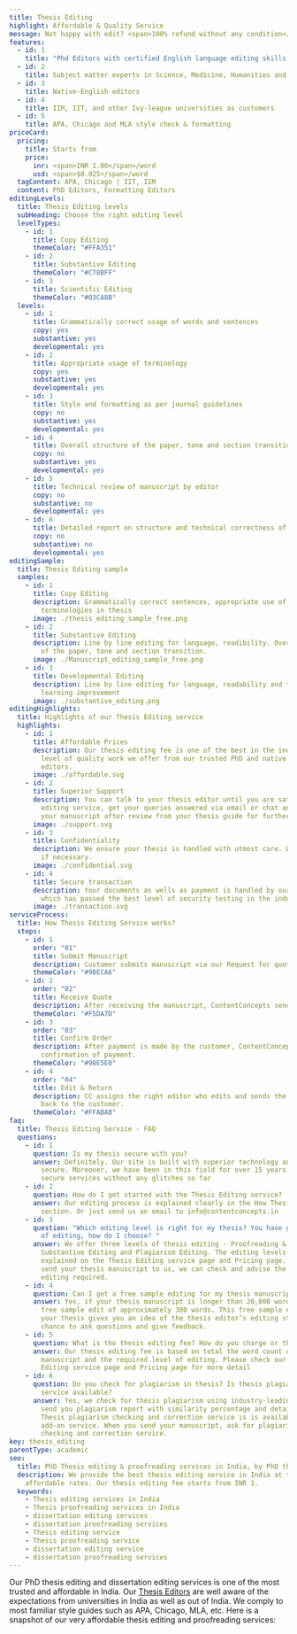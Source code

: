 ```yaml
---
title: Thesis Editing
highlight: Affordable & Quality Service
message: Not happy with edit? <span>100% refund without any condition</span>
features:
  - id: 1
    title: "Phd Editors with certified English language editing skills "
  - id: 2
    title: Subject matter experts in Science, Medicine, Humanities and Technology
  - id: 3
    title: Native-English editors
  - id: 4
    title: IIM, IIT, and other Ivy-league universities as customers
  - id: 5
    title: APA, Chicago and MLA style check & formatting
priceCard:
  pricing:
    title: Starts from
    price:
      inr: <span>INR 1.00</span>/word
      usd: <span>$0.025</span>/word
  tagContent: APA, Chicago | IIT, IIM
  content: PhD Editors, Formatting Editors
editingLevels:
  title: Thesis Editing levels
  subHeading: Choose the right editing level
  levelTypes:
    - id: 1
      title: Copy Editing
      themeColor: "#FFA351"
    - id: 2
      title: Substantive Editing
      themeColor: "#C78BFF"
    - id: 3
      title: Scientific Editing
      themeColor: "#03CA8B"
  levels:
    - id: 1
      title: Grammatically correct usage of words and sentences
      copy: yes
      substantive: yes
      developmental: yes
    - id: 2
      title: Appropriate usage of terminology
      copy: yes
      substantive: yes
      developmental: yes
    - id: 3
      title: Style and formatting as per journal guidelines
      copy: no
      substantive: yes
      developmental: yes
    - id: 4
      title: Overall structure of the paper, tone and section transition
      copy: no
      substantive: yes
      developmental: yes
    - id: 5
      title: Technical review of manuscript by editor
      copy: no
      substantive: no
      developmental: yes
    - id: 6
      title: Detailed report on structure and technical correctness of your manuscript
      copy: no
      substantive: no
      developmental: yes
editingSample:
  title: Thesis Editing sample
  samples:
    - id: 1
      title: Copy Editing
      description: Grammatically correct sentences, appropriate use of words and
        terminologies in thesis
      image: ./thesis_editing_sample_free.png
    - id: 2
      title: Substantive Editing
      description: Line by line editing for language, readibility. Overall structure
        of the paper, tone and section transition.
      image: ./Manuscript_editing_sample_free.png
    - id: 3
      title: Developmental Editing
      description: Line by line editing for language, readability and technical
        learning improvement
      image: ./substantive_editing.png
editingHighlights:
  title: Highlights of our Thesis Editing service
  highlights:
    - id: 1
      title: Affordable Prices
      description: Our thesis editing fee is one of the best in the industry for the
        level of quality work we offer from our trusted PhD and native English
        editors.
      image: ./affordable.svg
    - id: 2
      title: Superior Support
      description: You can talk to your thesis editor until you are satisfied with our
        editing service, get your queries answered via email or chat and send
        your manuscript after review from your thesis guide for further check.
      image: ./support.svg
    - id: 3
      title: Confidentiality
      description: We ensure your thesis is handled with utmost care. We can sign NDA
        if necessary.
      image: ./confidential.svg
    - id: 4
      title: Secure transaction
      description: Your documents as wells as payment is handled by our secure website
        which has passed the best level of security testing in the industry.
      image: ./transaction.svg
serviceProcess:
  title: How Thesis Editing Service works?
  steps:
    - id: 1
      order: "01"
      title: Submit Manuscript
      description: Customer submits manuscript via our Request for quote page.
      themeColor: "#98ECA6"
    - id: 2
      order: "02"
      title: Receive Quote
      description: After receiving the manuscript, ContentConcepts sends price quote.
      themeColor: "#F5DA7D"
    - id: 3
      order: "03"
      title: Confirm Order
      description: After payment is made by the customer, ContentConcepts sends
        confirmation of payment.
      themeColor: "#98E5E0"
    - id: 4
      order: "04"
      title: Edit & Return
      description: CC assigns the right editor who edits and sends the edited document
        back to the customer.
      themeColor: "#FFABAB"
faq:
  title: Thesis Editing Service - FAQ
  questions:
    - id: 1
      question: Is my thesis secure with you?
      answer: Definitely. Our site is built with superior technology and is most
        secure. Moreover, we have been in this field for over 15 years offering
        secure services without any glitches so far
    - id: 2
      question: How do I get started with the Thesis Editing service?
      answer: Our editing process is explained clearly in the How Thesis Editing Works
        section. Or just send us an email to info@contentconcepts.in
    - id: 3
      question: "Which editing level is right for my thesis? You have got three levels
        of editing, how do I choose? "
      answer: We offer three levels of thesis editing - Proofreading & Copy Editing,
        Substantive Editing and Plagiarism Editing. The editing levels are
        explained on the Thesis Editing service page and Pricing page. When you
        send your thesis manuscript to us, we can check and advise the level of
        editing required.
    - id: 4
      question: Can I get a free sample editing for my thesis manuscript?
      answer: Yes, if your thesis manuscript is longer than 20,000 words, you will get
        free sample edit of approximately 300 words. This free sample edit of
        your thesis gives you an idea of the thesis editor’s editing style and a
        chance to ask questions and give feedback.
    - id: 5
      question: What is the thesis editing fee? How do you charge or thesis editing?
      answer: Our thesis editing fee is based on total the word count of your thesis
        manuscript and the required level of editing. Please check our Thesis
        Editing service page and Pricing page for more detail
    - id: 6
      question: Do you check for plagiarism in thesis? Is thesis plagiarism checker
        service available?
      answer: Yes, we check for thesis plagiarism using industry-leading software and
        send you plagiarism report with similarity percentage and details.
        Thesis plagiarism checking and correction service is is available as an
        add-on service. When you send your manuscript, ask for plagiarism
        checking and correction service.
key: thesis_editing
parentType: academic
seo:
  title: PhD Thesis editing & proofreading services in India, by PhD thesis editors
  description: We provide the best thesis editing service in India at truly
    affordable rates. Our thesis editing fee starts from INR 1.
  keywords:
    - Thesis editing services in India
    - Thesis proofreading services in India
    - dissertation editing services
    - dissertation proofreading services
    - Thesis editing service
    - Thesis proofreading service
    - dissertation editing service
    - dissertation proofreading services
---
```

Our PhD thesis editing and dissertation editing services is one of the most trusted and affordable in India. Our [Thesis Editors](https://contentconcepts.in/about/) are well aware of the expectations from universities in India as well as out of India. We comply to most familiar style guides such as APA, Chicago, MLA, etc. Here is a snapshot of our very affordable thesis editing and proofreading services: